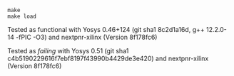 ```
make
make load
```

Tested as functional with Yosys 0.46+124 (git sha1 8c2d1a16d, g++ 12.2.0-14 -fPIC -O3) and 
nextpnr-xilinx (Version 8f178fc6)

Tested as *failing* with Yosys 0.51 (git sha1 c4b5190229616f7ebf8197f43990b4429de3e420) and
nextpnr-xilinx (Version 8f178fc6)


